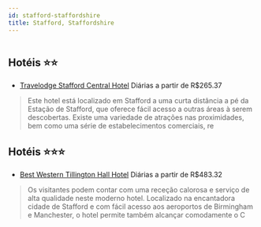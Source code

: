 ```yaml
---
id: stafford-staffordshire
title: Stafford, Staffordshire
---
```


<center><img src="http://photos.hotelbeds.com/giata/19/198919/198919a_hb_a_008.jpg" alt="" /></center>


## Hotéis ⭐️⭐️

-    [Travelodge Stafford Central Hotel](https://www.hurb.com/aud/https://www.hurb.com/hoteis/stafford/travelodge-stafford-central-hotel-JNP-JP791547?cmp=18055) Diárias a partir de R$265.37
   > Este hotel está localizado em Stafford a uma curta distância a pé da Estação de Stafford, que oferece fácil acesso a outras áreas à serem descobertas. Existe uma variedade de atrações nas proximidades, bem como uma série de estabelecimentos comerciais, re

## Hotéis ⭐️⭐️⭐️

-    [Best Western Tillington Hall Hotel](https://www.hurb.com/aud/https://www.hurb.com/hoteis/stafford/best-western-tillington-hall-hotel-JNP-JP153351?cmp=18055) Diárias a partir de R$483.32
   > Os visitantes podem contar com uma receção calorosa e serviço de alta qualidade neste moderno hotel. Localizado na encantadora cidade de Stafford e com fácil acesso aos aeroportos de Birmingham e Manchester, o hotel permite também alcançar comodamente o C
